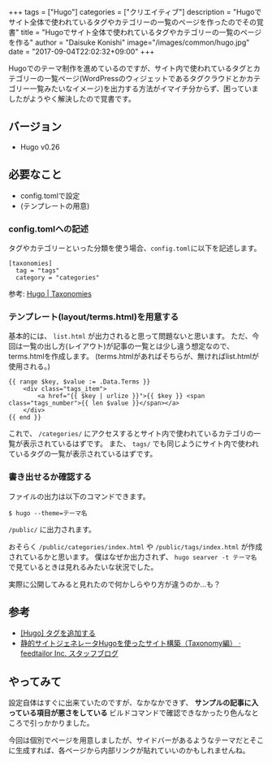 +++
tags = ["Hugo"]
categories = ["クリエイティブ"]
description = "Hugoでサイト全体で使われているタグやカテゴリーの一覧のページを作ったのでその覚書"
title = "Hugoでサイト全体で使われているタグやカテゴリーの一覧のページを作る"
author = "Daisuke Konishi"
image="/images/common/hugo.jpg"
date = "2017-09-04T22:02:32+09:00"
+++


Hugoでのテーマ制作を進めているのですが、サイト内で使われているタグとカテゴリーの一覧ページ(WordPressのウィジェットであるタグクラウドとかカテゴリー一覧みたいなイメージ)を出力する方法がイマイチ分からず、困っていましたがようやく解決したので覚書です。

## バージョン

- Hugo v0.26

## 必要なこと

- config.tomlで設定
- (テンプレートの用意)

### config.tomlへの記述
タグやカテゴリーといった分類を使う場合、``config.toml``に以下を記述します。

```
[taxonomies]
  tag = "tags"
  category = "categories"
```

参考: [Hugo | Taxonomies]( https://gohugo.io/content-management/taxonomies/#configure-taxonomies)

### テンプレート(layout/terms.html)を用意する
基本的には、 ``list.html`` が出力されると思って問題ないと思います。
ただ、今回は一覧の出し方(レイアウト)が記事の一覧とは少し違う想定なので、terms.htmlを作成します。
(terms.htmlがあればそちらが、無ければlist.htmlが使用される。)

```
{{ range $key, $value := .Data.Terms }}
    <div class="tags_item">
        <a href="{{ $key | urlize }}">{{ $key }} <span class="tags_number">{{ len $value }}</span></a>
    </div>
{{ end }}
```

これで、 ``/categories/`` にアクセスするとサイト内で使われているカテゴリの一覧が表示されているはずです。
また、 ``tags/`` でも同じようにサイト内で使われているタグの一覧が表示されているはずです。

### 書き出せるか確認する
ファイルの出力は以下のコマンドできます。

```
$ hugo --theme=テーマ名
```

``/public/`` に出力されます。

おそらく ``/public/categories/index.html`` や ``/public/tags/index.html`` が作成されているかと思います。
僕はなぜか出力されず、 ``hugo searver -t テーマ名`` で見ているときは見れるみたいな状況でした。

実際に公開してみると見れたので何かしらやり方が違うのか…も？

## 参考

- [[Hugo] タグを追加する](https://code-house.jp/2016/08/19/hugotaxonomy/)
- [静的サイトジェネレータHugoを使ったサイト構築（Taxonomy編） · feedtailor Inc. スタッフブログ]( http://staff.feedtailor.jp/2016/06/29/hugo_11/)


## やってみて
設定自体はすぐに出来ていたのですが、なかなかできず、 **サンプルの記事に入っている項目が悪さをしている** ビルドコマンドで確認できなかったり色んなところで引っかかりました。

今回は個別でページを用意しましたが、サイドバーがあるようなテーマだとそこに生成すれば、各ページから内部リンクが貼れていいのかもしれませんね。
